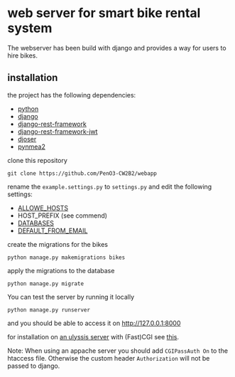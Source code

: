 # web server for smart bike rental system
The webserver has been build with django and provides a way for users to hire bikes.

## installation

the project has the following dependencies:

- [python](https://www.python.org/)
- [django](https://www.djangoproject.com/)
- [django-rest-framework](https://www.django-rest-framework.org/)
- [django-rest-framework-jwt](https://pypi.org/project/djangorestframework-jwt/)
- [djoser](https://github.com/sunscrapers/djoser)
- [pynmea2](https://github.com/sunscrapers/pynmea2)

clone this repository

`git clone https://github.com/PenO3-CW2B2/webapp`

rename the `example.settings.py` to `settings.py` and edit the following settings:

- [ALLOWE_HOSTS](https://docs.djangoproject.com/en/2.1/ref/settings/#s-allowed-hosts)
- HOST_PREFIX (see commend)
- [DATABASES](https://docs.djangoproject.com/en/2.1/ref/settings/#s-databases)
- [DEFAULT_FROM_EMAIL](https://docs.djangoproject.com/en/2.1/ref/settings/#s-default-from-email)

create the migrations for the bikes

`python manage.py makemigrations bikes`

apply the migrations to the database

`python manage.py migrate`

You can test the server by running it locally

`python manage.py runserver`

and you should be able to access it on http://127.0.0.1:8000

for installation on [an ulyssis server](https://ulyssis.org/hosting/) with (Fast)CGI see [this](https://docs.ulyssis.org/Using_%28Fast%29CGI_for_non-PHP_websites#Example:_Django).

Note: When using an appache server you should add `CGIPassAuth On` to the htaccess file.
Otherwise the custom header `Authorization` will not be passed to django.
